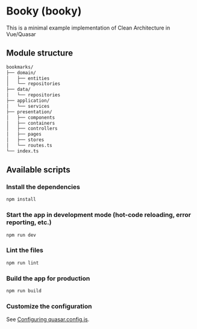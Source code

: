# Booky (booky)

This is a minimal example implementation of Clean Architecture in Vue/Quasar

## Module structure

```txt
bookmarks/
├── domain/
│   ├── entities
│   └── repositories
├── data/
│   └── repositories
├── application/
│   └── services
├── presentation/
│   ├── components
│   ├── containers
│   ├── controllers
│   ├── pages
│   ├── stores
│   └── routes.ts
└── index.ts
```

## Available scripts

### Install the dependencies

```bash
npm install
```

### Start the app in development mode (hot-code reloading, error reporting, etc.)

```bash
npm run dev
```

### Lint the files

```bash
npm run lint
```

### Build the app for production

```bash
npm run build
```

### Customize the configuration

See [Configuring quasar.config.js](https://v2.quasar.dev/quasar-cli-webpack/quasar-config-js).
